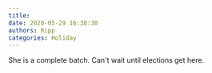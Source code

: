 ```yaml
---
title: 
date: 2020-05-29 16:38:30
authors: Ripp
categories: Holiday
---
```


 She is a complete batch.   Can't wait until elections get here.